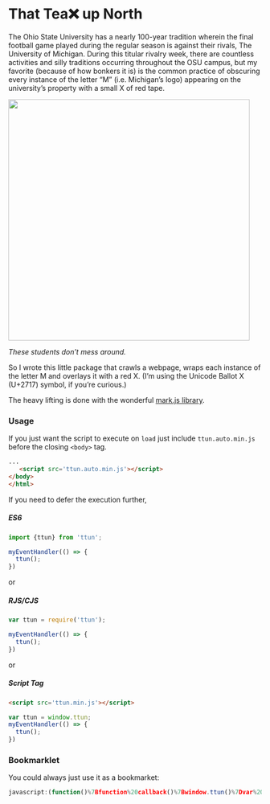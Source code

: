 # That Tea❌ up North

The Ohio State University has a nearly 100-year tradition wherein the final football game played during the regular season is against their rivals, The University of Michigan. During this titular rivalry week, there are countless activities and silly traditions occurring throughout the OSU campus, but my favorite (because of how bonkers it is) is the common practice of obscuring every instance of the letter “M” (i.e. Michigan’s logo) appearing on the university’s property with a small X of red tape.

<img src="https://instagram.fcmh1-1.fna.fbcdn.net/t51.2885-15/e35/23823869_340173953113339_5821539444846493696_n.jpg" width="480px" height="auto"/>  

*These students don’t mess around.*


So I wrote this little package that crawls a webpage, wraps each instance of the letter M and overlays it with a red X. (I’m using the Unicode Ballot X (U+2717) symbol, if you’re curious.)

The heavy lifting is done with the wonderful [mark.js library](https://github.com/julmot/mark.js).

### Usage
If you just want the script to execute on `load` just include `ttun.auto.min.js` before the closing `<body>` tag.
```html
...
   <script src='ttun.auto.min.js'></script>
</body>
</html>
```

If you need to defer the execution further,  

##### ES6
```javascript
import {ttun} from 'ttun';

myEventHandler(() => {
  ttun();
})
```

or

##### RJS/CJS
```javascript
var ttun = require('ttun');

myEventHandler(() => {
  ttun();
})
```
 
or

##### Script Tag
```html
<script src='ttun.min.js'></script>
```
```javascript
var ttun = window.ttun;
myEventHandler(() => {
  ttun();
})
```


### Bookmarklet
You could always just use it as a bookmarket:
```javascript
javascript:(function()%7Bfunction%20callback()%7Bwindow.ttun()%7Dvar%20s%3Ddocument.createElement(%22script%22)%3Bs.src%3D%22https%3A%2F%2Funpkg.com%2Fttun%2Fdist%2Fttun.auto.min.js%22%3Bif(s.addEventListener)%7Bs.addEventListener(%22load%22%2Ccallback%2Cfalse)%7Delse%20if(s.readyState)%7Bs.onreadystatechange%3Dcallback%7Ddocument.body.appendChild(s)%3B%7D)()
```
